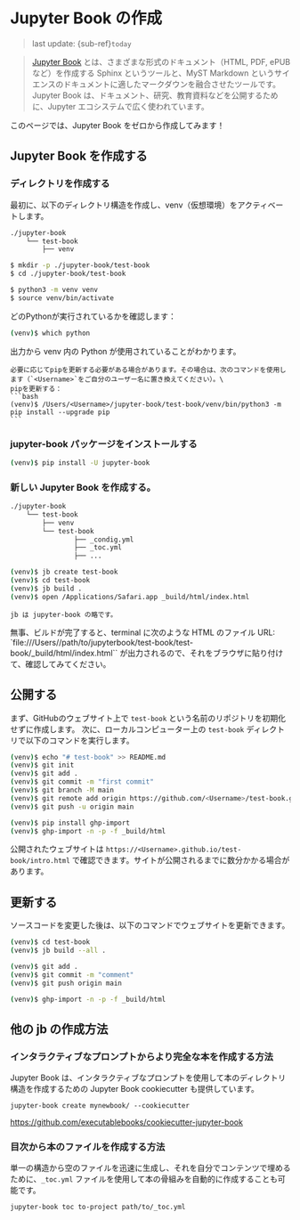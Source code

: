 # Jupyter Book の作成
> last update: {sub-ref}`today`

> [Jupyter Book](https://jupyterbook.org/en/stable/intro.html) とは、さまざまな形式のドキュメント（HTML, PDF, ePUB など）を作成する Sphinx というツールと、MyST Markdown というサイエンスのドキュメントに適したマークダウンを融合させたツールです。Jupyter Book は、ドキュメント、研究、教育資料などを公開するために、Jupyter エコシステムで広く使われています。

このページでは、Jupyter Book をゼロから作成してみます！

## Jupyter Book を作成する

### ディレクトリを作成する
最初に、以下のディレクトリ構造を作成し、venv（仮想環境）をアクティベートします。

```bash
./jupyter-book
	└── test-book
	    ├── venv
```

```bash
$ mkdir -p ./jupyter-book/test-book
$ cd ./jupyter-book/test-book

$ python3 -m venv venv
$ source venv/bin/activate
```

どのPythonが実行されているかを確認します：
```bash
(venv)$ which python
```
出力から venv 内の Python が使用されていることがわかります。


````{note}
必要に応じてpipを更新する必要がある場合があります。その場合は、次のコマンドを使用します（`<Username>`をご自分のユーザー名に置き換えてください）。\
pipを更新する：
```bash
(venv)$ /Users/<Username>/jupyter-book/test-book/venv/bin/python3 -m pip install --upgrade pip
```
````


### jupyter-book パッケージをインストールする
```bash
(venv)$ pip install -U jupyter-book
```

### 新しい Jupyter Book を作成する。
```bash
./jupyter-book
	└── test-book
	    ├── venv
	    └── test-book
                ├── _condig.yml
                ├── _toc.yml
                ├── ...
```

```bash
(venv)$ jb create test-book
(venv)$ cd test-book
(venv)$ jb build .
(venv)$ open /Applications/Safari.app _build/html/index.html
```

```{note}
jb は jupyter-book の略です。
```

無事、ビルドが完了すると、terminal に次のような HTML のファイル URL: `file:///Users/<Username>/path/to/jupyterbook/test-book/test-book/_build/html/index.html`` が出力されるので、それをブラウザに貼り付けて、確認してみてください。


## 公開する
まず、GitHubのウェブサイト上で `test-book` という名前のリポジトリを初期化せずに作成します。
次に、ローカルコンピューター上の `test-book` ディレクトリで以下のコマンドを実行します。
```bash
(venv)$ echo "# test-book" >> README.md
(venv)$ git init
(venv)$ git add .
(venv)$ git commit -m "first commit"
(venv)$ git branch -M main
(venv)$ git remote add origin https://github.com/<Username>/test-book.git
(venv)$ git push -u origin main
```

```bash
(venv)$ pip install ghp-import
(venv)$ ghp-import -n -p -f _build/html
```

公開されたウェブサイトは `https://<Username>.github.io/test-book/intro.html` で確認できます。サイトが公開されるまでに数分かかる場合があります。


## 更新する
ソースコードを変更した後は、以下のコマンドでウェブサイトを更新できます。

```bash
(venv)$ cd test-book
(venv)$ jb build --all .

(venv)$ git add .
(venv)$ git commit -m "comment"
(venv)$ git push origin main

(venv)$ ghp-import -n -p -f _build/html
```


## 他の jb の作成方法
### インタラクティブなプロンプトからより完全な本を作成する方法

Jupyter Book は、インタラクティブなプロンプトを使用して本のディレクトリ構造を作成するための Jupyter Book cookiecutter も提供しています。
```
jupyter-book create mynewbook/ --cookiecutter
```
https://github.com/executablebooks/cookiecutter-jupyter-book

### 目次から本のファイルを作成する方法
単一の構造から空のファイルを迅速に生成し、それを自分でコンテンツで埋めるために、`_toc.yml` ファイルを使用して本の骨組みを自動的に作成することも可能です。
```
jupyter-book toc to-project path/to/_toc.yml
```